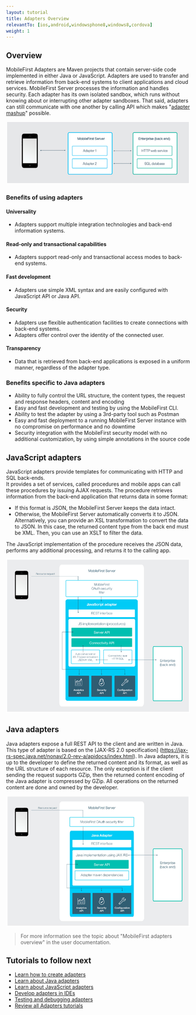 ```yaml
---
layout: tutorial
title: Adapters Overview
relevantTo: [ios,android,windowsphone8,windows8,cordova]
weight: 1
---
```

## Overview
MobileFirst Adapters are Maven projects that contain server-side code implemented in either Java or JavaScript. Adapters are used to transfer and retrieve information from back-end systems to client applications and cloud services. MobileFirst Server processes the information and handles security. Each adapter has its own isolated sandbox, which runs without knowing about or interrupting other adapter sandboxes. That said, adapters can still communicate with one another by calling API which makes "[adapter mashup](../advanced-adapter-usage-mashup)" possible.

![adapter_overview](adapter_overview_top.jpg)

### Benefits of using adapters
#### Universality
* Adapters support multiple integration technologies and back-end information systems.

#### Read-only and transactional capabilities
* Adapters support read-only and transactional access modes to back-end systems.

#### Fast development
* Adapters use simple XML syntax and are easily configured with JavaScript API or Java API.

#### Security
* Adapters use flexible authentication facilities to create connections with back-end systems.
* Adapters offer control over the identity of the connected user.

#### Transparency
* Data that is retrieved from back-end applications is exposed in a uniform manner, regardless of the adapter type.  

### Benefits specific to Java adapters
* Ability to fully control the URL structure, the content types, the request and response headers, content and encoding
* Easy and fast development and testing by using the MobileFirst CLI.
* Ability to test the adapter by using a 3rd-party tool such as Postman
* Easy and fast deployment to a running MobileFirst Server instance with no compromise on performance and no downtime
* Security integration with the MobileFirst security model with no additional customization, by using simple annotations in the source code

## JavaScript adapters
JavaScript adapters provide templates for communicating with HTTP and SQL back-ends.  
It provides a set of services, called procedures and mobile apps can call these procedures by issuing AJAX requests.
The procedure retrieves information from the back-end application that returns data in some format:

* If this format is JSON, the MobileFirst Server keeps the data intact.
* Otherwise, the MobileFirst Server automatically converts it to JSON. Alternatively, you can provide an XSL transformation to convert the data to JSON. In this case, the returned content type from the back end must be XML. Then, you can use an XSLT to filter the data.

The JavaScript implementation of the procedure receives the JSON data, performs any additional processing, and returns it to the calling app.

![javascript_adapters](javascript_adapters.png)

## Java adapters
Java adapters expose a full REST API to the client and are written in Java. This type of adapter is based on the [JAX-RS 2.0 specification] (https://jax-rs-spec.java.net/nonav/2.0-rev-a/apidocs/index.html).
In Java adapters, it is up to the developer to define the returned content and its format, as well as the URL structure of each resource. The only exception is if the client sending the request supports GZip, then the returned content encoding of the Java adapter is compressed by GZip. All operations on the returned content are done and owned by the developer.

![java-adapter](java_adapter.jpg)

> For more information see the topic about "MobileFirst adapters overview" in the user documentation.

## Tutorials to follow next

* [Learn how to create adapters](../creating-adapters)
* [Learn about Java adapters](../java-adapters)
* [Learn about JavaScript adapters](../javascript-adapters)
* [Develop adapters in IDEs](../developing-adapters/)
* [Testing and debugging adapters](../testing-and-debugging-adapters)
* [Review all Adapters tutorials](../)
